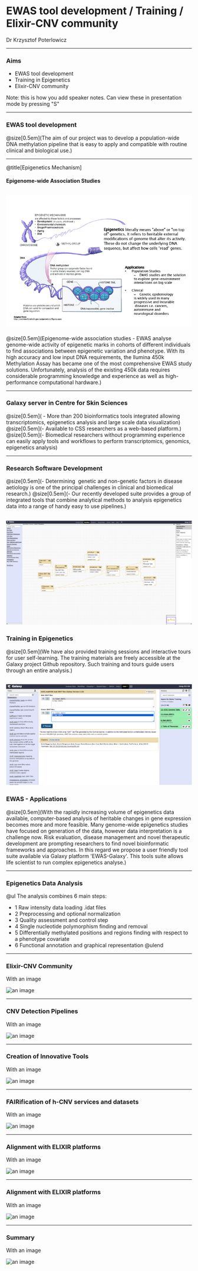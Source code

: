 # EWAS tool development / Training / Elixir-CNV community

Dr Krzysztof Poterlowicz <!-- .element: class="whitetext" -->

---

### Aims

- EWAS tool development
- Training in Epigenetics
- Elixir-CNV community

Note:
this is how you add speaker notes. Can view these in presentation mode by pressing "S"

---

### EWAS tool development

@size[0.5em](The aim of our project was to develop a population-wide DNA methylation pipeline that is easy to apply and compatible with routine clinical and biological use.)

---
@title[Epigenetics Mechanism]


#### Epigenome-wide Association Studies

![ewas](EWAS_Elixir_CNV/images/epigenetics.jpg)
---

@size[0.5em](Epigenome-wide association studies - EWAS analyse genome-wide activity of epigenetic marks in cohorts of different individuals to find associations between epigenetic variation and phenotype. With its high accuracy and low input DNA requirements, the llumina 450k Methylation Assay has became one of the most comprehensive EWAS study solutions. Unfortunately, analysis of the existing 450k data requires considerable programming knowledge and experience as well as high-performance computational hardware.)

---

### Galaxy server in Centre for Skin Sciences
@size[0.5em]( - More than 200 bioinformatics tools integrated allowing transcriptomics, epigenetics analysis and large scale data visualization)
@size[0.5em](- Available to CSS researchers as a web-based platform.)
@size[0.5em](- Biomedical researchers without programming experience can easily apply tools and workflows to perform transcriptomics, genomics, epigenetics analysis)

---

### Research Software Development
@size[0.5em](- Determining  genetic and non-genetic factors in disease aetiology is one of the principal challenges in clinical and biomedical research.)
@size[0.5em](- Our recently developed suite provides a group of integrated tools that combine analytical methods to analysis epigenetics data into a range of handy easy to use pipelines.)

![workflow](EWAS_Elixir_CNV/images/workflow.png)
---

### Training in Epigenetics

@size[0.5em](We have also provided training sessions and interactive tours for user self-learning. The training materials are freely accessible at the Galaxy project Github repository. Such training and tours guide users through an entire analysis.)

![an image](EWAS_Elixir_CNV/images/load.png)
---

### EWAS - Applications

@size[0.5em](With the rapidly increasing volume of epigenetics data available, computer-based analysis of heritable changes in gene expression becomes more and more feasible. Many genome-wide epigenetics studies have focused on generation of the data, however data interpretation is a challenge now. Risk evaluation, disease management and novel therapeutic development are prompting researchers to find novel bioinformatic frameworks and approaches.  In this regard we propose a user friendly tool suite available via Galaxy platform 'EWAS-Galaxy'. This tools suite allows life scientist to run complex epigenetics analyse.)

---

### Epigenetics Data Analysis

@ul
The analysis combines 6 main steps:
- 1 Raw intensity data loading .idat files
- 2 Preprocessing and optional normalization
- 3 Quality assessment and control step
- 4 Single nucleotide polymorphism finding and removal
- 5 Differentially methylated positions and regions finding with respect to a phenotype covariate
- 6 Functional annotation and graphical representation
@ulend

---

### Elixir-CNV Community

With an image

![an image](https://imgs.xkcd.com/comics/dna.png)

---

###  CNV Detection Pipelines

With an image

![an image](https://imgs.xkcd.com/comics/dna.png)

---

###  Creation of Innovative Tools

With an image

![an image](https://imgs.xkcd.com/comics/dna.png)

---

###  FAIRification of h-CNV services and datasets

With an image

![an image](https://imgs.xkcd.com/comics/dna.png)

---
###  Alignment with ELIXIR platforms

With an image

![an image](https://imgs.xkcd.com/comics/dna.png)

---

###  Alignment with ELIXIR platforms

With an image

![an image](https://imgs.xkcd.com/comics/dna.png)

---
### Summary

With an image

![an image](https://imgs.xkcd.com/comics/dna.png)
